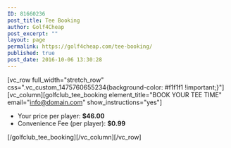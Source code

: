 ```yaml
---
ID: 81660236
post_title: Tee Booking
author: Golf4Cheap
post_excerpt: ""
layout: page
permalink: https://golf4cheap.com/tee-booking/
published: true
post_date: 2016-10-06 13:30:28
---
```

[vc_row full_width="stretch_row" css=".vc_custom_1475760655234{background-color: #f1f1f1 !important;}"][vc_column][golfclub_tee_booking element_title="BOOK YOUR TEE TIME" email="info@domain.com" show_instructions="yes"]
<ul class="cp-booking-price">
 	<li>Your price per player: <strong>$46.00</strong></li>
 	<li>Convenience Fee (per player): <strong>$0.99</strong></li>
</ul>
[/golfclub_tee_booking][/vc_column][/vc_row]